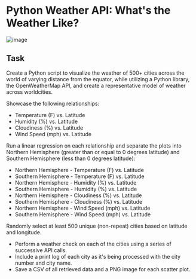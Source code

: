# Python Weather API:  What's the Weather Like?



![image](https://user-images.githubusercontent.com/86257908/148656638-43c5ed14-b90f-435f-a3a1-f3f2b0d1fde6.png)


## Task 

Create a Python script to visualize the weather of 500+ cities across the world of varying distance from the equator, while utilizing a Python library, the
OpenWeatherMap API, and create a representative model of weather across worldcities.

Showcase the following relationships:

* Temperature (F) vs. Latitude
* Humidity (%) vs. Latitude
* Cloudiness (%) vs. Latitude
* Wind Speed (mph) vs. Latitude

Run a linear regression on each relationship and separate the plots into Northern Hemisphere (greater than or equal to 0 degrees latitude) and Southern Hemisphere
(less than 0 degrees latitude):

* Northern Hemisphere - Temperature (F) vs. Latitude
* Southern Hemisphere - Temperature (F) vs. Latitude
* Northern Hemisphere - Humidity (%) vs. Latitude
* Southern Hemisphere - Humidity (%) vs. Latitude
* Northern Hemisphere - Cloudiness (%) vs. Latitude
* Southern Hemisphere - Cloudiness (%) vs. Latitude
* Northern Hemisphere - Wind Speed (mph) vs. Latitude
* Southern Hemisphere - Wind Speed (mph) vs. Latitude


Randomly select at least 500 unique (non-repeat) cities based on latitude and longitude.

* Perform a weather check on each of the cities using a series of successive API calls.
* Include a print log of each city as it's being processed with the city number and city name.
* Save a CSV of all retrieved data and a PNG image for each scatter plot.




